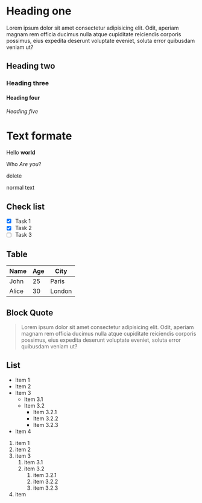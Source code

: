 
# Heading one
Lorem ipsum dolor sit amet consectetur adipisicing elit. Odit, aperiam magnam rem officia ducimus nulla atque cupiditate reiciendis corporis possimus, eius expedita deserunt voluptate eveniet, soluta error quibusdam veniam ut?
## Heading two
### Heading three
#### Heading four
###### Heading five

# Text formate

Hello **world**

Who *Are you*?

~~delete~~

normal text

## Check list

- [x] Task 1
- [x] Task 2
- [ ] Task 3 

## Table
| Name | Age | City |
| ---- | --- | ---- |
| John | 25  | Paris|
| Alice| 30  |London|

## Block Quote

> Lorem ipsum dolor sit amet consectetur adipisicing elit. Odit, aperiam magnam rem officia ducimus nulla atque cupiditate reiciendis corporis possimus, eius expedita deserunt voluptate eveniet, soluta error quibusdam veniam ut?

## List 
- Item 1
- Item 2
- Item 3
    - Item 3.1
    - Item 3.2
        - Item 3.2.1
        - Item 3.2.2
        - Item 3.2.3
- Item 4

1. item 1
2. item 2
3. item 3
    1. item 3.1
    2. item 3.2
        1. item 3.2.1
        2. item 3.2.2
        3. item 3.2.3
4. item 